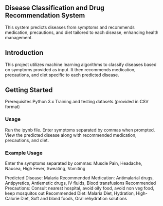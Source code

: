 ## Disease Classification and Drug Recommendation System
This system predicts diseases from symptoms and recommends medication, precautions, and diet tailored to each disease, enhancing health management.

## Introduction
This project utilizes machine learning algorithms to classify diseases based on symptoms provided as input. It then recommends medication, precautions, and diet specific to each predicted disease.
## Getting Started
Prerequisites
Python 3.x
Training and testing datasets (provided in CSV format)
### Usage
Run the ipynb file.
Enter symptoms separated by commas when prompted.
View the predicted disease along with recommended medication, precautions, and diet.
### Example Usage
Enter the symptoms separated by commas: Muscle Pain, Headache, Nausea, High Fever, Sweating, Vomiting

Predicted Disease: Malaria
Recommended Medication: Antimalarial drugs, Antipyretics, Antiemetic drugs, IV fluids, Blood transfusions
Recommended Precautions: Consult nearest hospital, avoid oily food, avoid non veg food, keep mosquitos out
Recommended Diet: Malaria Diet, Hydration, High-Calorie Diet, Soft and bland foods, Oral rehydration solutions



